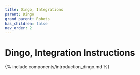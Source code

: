```yaml
---
title: Dingo, Integrations
parent: Dingo
grand_parent: Robots
has_children: false
nav_order: 2
---
```


# Dingo, Integration Instructions

{% include components/introduction_dingo.md %}

<!-- TODO -->

